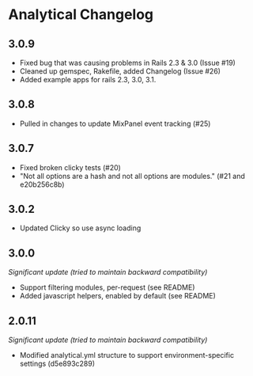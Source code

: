 # Analytical Changelog

## 3.0.9

* Fixed bug that was causing problems in Rails 2.3 & 3.0  (Issue #19)
* Cleaned up gemspec, Rakefile, added Changelog (Issue #26)
* Added example apps for rails 2.3, 3.0, 3.1.

## 3.0.8

* Pulled in changes to update MixPanel event tracking (#25)

## 3.0.7

* Fixed broken clicky tests (#20)
* "Not all options are a hash and not all options are modules." (#21 and e20b256c8b)

## 3.0.2

* Updated Clicky so use async loading

## 3.0.0

*Significant update (tried to maintain backward compatibility)*

* Support filtering modules, per-request (see README)
* Added javascript helpers, enabled by default (see README)

## 2.0.11

*Significant update (tried to maintain backward compatibility)*

* Modified analytical.yml structure to support environment-specific settings (d5e893c289)



